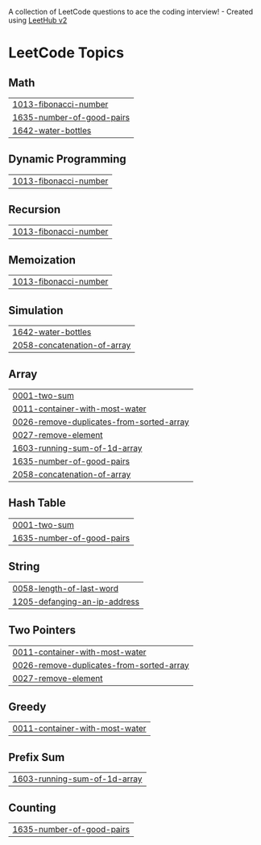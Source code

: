 A collection of LeetCode questions to ace the coding interview! - Created using [LeetHub v2](https://github.com/arunbhardwaj/LeetHub-2.0)
<!---LeetCode Topics Start-->
# LeetCode Topics
## Math
|  |
| ------- |
| [1013-fibonacci-number](https://github.com/Dhatri0612/DSA-2k25/tree/master/1013-fibonacci-number) |
| [1635-number-of-good-pairs](https://github.com/Dhatri0612/DSA-2k25/tree/master/1635-number-of-good-pairs) |
| [1642-water-bottles](https://github.com/Dhatri0612/DSA-2k25/tree/master/1642-water-bottles) |
## Dynamic Programming
|  |
| ------- |
| [1013-fibonacci-number](https://github.com/Dhatri0612/DSA-2k25/tree/master/1013-fibonacci-number) |
## Recursion
|  |
| ------- |
| [1013-fibonacci-number](https://github.com/Dhatri0612/DSA-2k25/tree/master/1013-fibonacci-number) |
## Memoization
|  |
| ------- |
| [1013-fibonacci-number](https://github.com/Dhatri0612/DSA-2k25/tree/master/1013-fibonacci-number) |
## Simulation
|  |
| ------- |
| [1642-water-bottles](https://github.com/Dhatri0612/DSA-2k25/tree/master/1642-water-bottles) |
| [2058-concatenation-of-array](https://github.com/Dhatri0612/DSA-2k25/tree/master/2058-concatenation-of-array) |
## Array
|  |
| ------- |
| [0001-two-sum](https://github.com/Dhatri0612/DSA-2k25/tree/master/0001-two-sum) |
| [0011-container-with-most-water](https://github.com/Dhatri0612/DSA-2k25/tree/master/0011-container-with-most-water) |
| [0026-remove-duplicates-from-sorted-array](https://github.com/Dhatri0612/DSA-2k25/tree/master/0026-remove-duplicates-from-sorted-array) |
| [0027-remove-element](https://github.com/Dhatri0612/DSA-2k25/tree/master/0027-remove-element) |
| [1603-running-sum-of-1d-array](https://github.com/Dhatri0612/DSA-2k25/tree/master/1603-running-sum-of-1d-array) |
| [1635-number-of-good-pairs](https://github.com/Dhatri0612/DSA-2k25/tree/master/1635-number-of-good-pairs) |
| [2058-concatenation-of-array](https://github.com/Dhatri0612/DSA-2k25/tree/master/2058-concatenation-of-array) |
## Hash Table
|  |
| ------- |
| [0001-two-sum](https://github.com/Dhatri0612/DSA-2k25/tree/master/0001-two-sum) |
| [1635-number-of-good-pairs](https://github.com/Dhatri0612/DSA-2k25/tree/master/1635-number-of-good-pairs) |
## String
|  |
| ------- |
| [0058-length-of-last-word](https://github.com/Dhatri0612/DSA-2k25/tree/master/0058-length-of-last-word) |
| [1205-defanging-an-ip-address](https://github.com/Dhatri0612/DSA-2k25/tree/master/1205-defanging-an-ip-address) |
## Two Pointers
|  |
| ------- |
| [0011-container-with-most-water](https://github.com/Dhatri0612/DSA-2k25/tree/master/0011-container-with-most-water) |
| [0026-remove-duplicates-from-sorted-array](https://github.com/Dhatri0612/DSA-2k25/tree/master/0026-remove-duplicates-from-sorted-array) |
| [0027-remove-element](https://github.com/Dhatri0612/DSA-2k25/tree/master/0027-remove-element) |
## Greedy
|  |
| ------- |
| [0011-container-with-most-water](https://github.com/Dhatri0612/DSA-2k25/tree/master/0011-container-with-most-water) |
## Prefix Sum
|  |
| ------- |
| [1603-running-sum-of-1d-array](https://github.com/Dhatri0612/DSA-2k25/tree/master/1603-running-sum-of-1d-array) |
## Counting
|  |
| ------- |
| [1635-number-of-good-pairs](https://github.com/Dhatri0612/DSA-2k25/tree/master/1635-number-of-good-pairs) |
<!---LeetCode Topics End-->